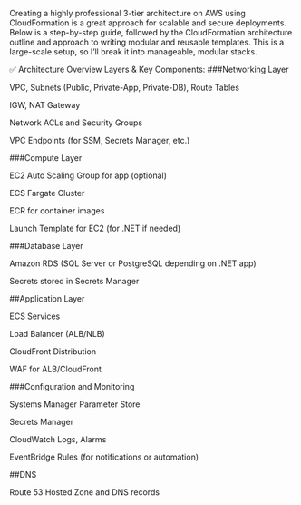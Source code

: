 Creating a highly professional 3-tier architecture on AWS using CloudFormation is a great approach for scalable and secure deployments. Below is a step-by-step guide, followed by the CloudFormation architecture outline and approach to writing modular and reusable templates. This is a large-scale setup, so I’ll break it into manageable, modular stacks.

✅ Architecture Overview
Layers & Key Components:
###Networking Layer

VPC, Subnets (Public, Private-App, Private-DB), Route Tables

IGW, NAT Gateway

Network ACLs and Security Groups

VPC Endpoints (for SSM, Secrets Manager, etc.)

###Compute Layer

EC2 Auto Scaling Group for app (optional)

ECS Fargate Cluster

ECR for container images

Launch Template for EC2 (for .NET if needed)

###Database Layer

Amazon RDS (SQL Server or PostgreSQL depending on .NET app)

Secrets stored in Secrets Manager

##Application Layer

ECS Services

Load Balancer (ALB/NLB)

CloudFront Distribution

WAF for ALB/CloudFront

###Configuration and Monitoring

Systems Manager Parameter Store

Secrets Manager

CloudWatch Logs, Alarms

EventBridge Rules (for notifications or automation)

##DNS

Route 53 Hosted Zone and DNS records